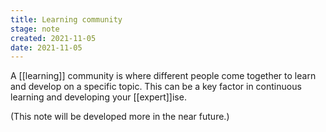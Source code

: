 ```yaml
---
title: Learning community
stage: note
created: 2021-11-05
date: 2021-11-05
---
```


A [[learning]] community is where different people come together to learn and develop on a specific topic. This can be a key factor in continuous learning and developing your [[expert]]ise.

(This note will be developed more in the near future.)